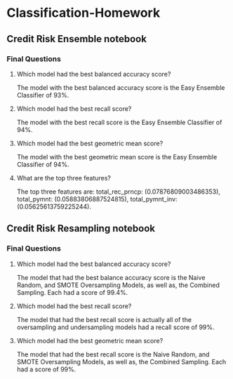 # Classification-Homework
## Credit Risk Ensemble notebook
### Final Questions

1. Which model had the best balanced accuracy score?

    The model with the best balanced accuracy score is the Easy Ensemble Classifier of 93%.

2. Which model had the best recall score?

    The model with the best recall score is the Easy Ensemble Classifier of 94%.

3. Which model had the best geometric mean score?

    The model with the best geometric mean score is the Easy Ensemble Classifier of 94%.

4. What are the top three features?

   The top three features are:
    total_rec_prncp: (0.07876809003486353),
    total_pymnt: (0.05883806887524815),
    total_pymnt_inv: (0.05625613759225244).

## Credit Risk Resampling notebook
### Final Questions

1. Which model had the best balanced accuracy score?

   The model that had the best balance accuracy score is the Naive Random, and SMOTE Oversampling Models, as well as, the Combined Sampling. Each had a score of 99.4%.

2. Which model had the best recall score?

    The model that had the best recall score is actually all of the oversampling and undersampling models had a recall score of 99%.

3. Which model had the best geometric mean score?

    The model that had the best recall score is the Naive Random, and SMOTE Oversampling Models, as well as, the Combined Sampling. Each had a score of 99%.